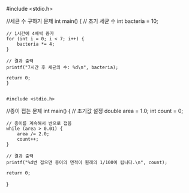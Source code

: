 #include <stdio.h>

//세균 수 구하기 문제
int main()
{
    // 초기 세균 수
    int bacteria = 10;

    // 1시간에 4배씩 증가
    for (int i = 0; i < 7; i++) {
        bacteria *= 4;
    }

    // 결과 출력
    printf("7시간 후 세균의 수: %d\n", bacteria);

    return 0;
    }
    
    
    #include <stdio.h>
    
//종이 접는 문제
int main()
{
    // 초기값 설정
    double area = 1.0;
    int count = 0;

    // 종이를 계속해서 반으로 접음
    while (area > 0.01) {
        area /= 2.0;
        count++;
    }

    // 결과 출력
    printf("%d번 접으면 종이의 면적이 원래의 1/100이 됩니다.\n", count);

    return 0;
}
